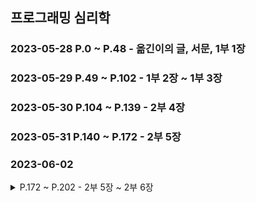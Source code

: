 ## 프로그래밍 심리학

### 2023-05-28 P.0 ~ P.48 - 옮긴이의 글, 서문, 1부 1장

### 2023-05-29 P.49 ~ P.102 - 1부 2장 ~ 1부 3장

### 2023-05-30 P.104 ~ P.139 - 2부 4장

### 2023-05-31 P.140 ~ P.172 - 2부 5장

### 2023-06-02
<details>
<summary>P.172 ~ P.202 - 2부 5장 ~ 2부 6장</summary>

```
**팀의 위기**
프로그래밍의 가장 중요한 작업단위는 “팀”이다.

팀 전체의 능력이 팀원 각자의 능력을 단순히 합한 것과 같지는 않다.
그렇기에 팀원을 잃더라도 업무를 서로 공유하고 의사소통함으로써 구멍을 메꿈으로써 팀의 능력을 유지한다.

사람들과 어울리지 못하는 구성원이 너무 똑똑하고 재능이 있을 경우 반사회적 행동을 할 가능성이 있다. 

집단 행동에 관한 사회심리학 연구 결과를 통해 프로그래밍 팀의 업무가 어려울수록 팀은 가장 효과적으로 팀을 이끄는 리더십이 있는 리더를 따르려고 한다.

우리의 업무는... 컴퓨터가 평가한다. 프로그램이 작동하지 않으면 누구의 탓인지 생각해보자.

작업을 공유하는 팀의 구성에서 개인의 기술보다는 성격이 더 크게 작용한다.

**변화를 통한 안정**
관리자는 프로그래밍 프로젝트에서도 대규모 조직의 특성이 수명보다 오래 존속한다는 것을 알아야 한다.

그 이유로 프로그래밍 팀도 최초 구성원들은 모두 떠났음에도 팀이 유지되는 경우가 있다. 팀의 목표와 성취가 새로운 구성원에게 전달되고 이를 유지하기 때문이다. 이는 마치 물은 계속 바뀌지만 강은 그대로라는 점과 흡사하다.

그러나 관리자는 잘하는 프로그래머가 기둥이라 생각하고 그 하나가 없어지면 무너진다고 생각한다.

“절대 없어서는 안 될 프로그래머가 있다면, 한시라도 빨리 그를 프로젝트에서 제거하라.” 관리자가 명심해야할 격언이라고 한다. 
1. 관리자가 그 핵심 인력을 신뢰하기 때문에 다른 프로그래머를 배치하지 않는다.
2. 그 핵심 인력이 붕괴 되면 그 인력을 통해 육성하는 초보 프로그래머도 없고 적응되어 있던 다른 인력도 없기 때문에 프로젝트가 진행되지 않는다. 진행 되어도 엉터리가 되고 폐기될 수 있다.
3. 만약 핵심 인력을 덜 신뢰했다면 경험 있는 프로그래머를 한 명이라도 더 배치함으로써 핵심 인력에 대한 의존도를 낮추고 프로젝트를 진행할 수 있었을 것이다.
```
  
</details>

